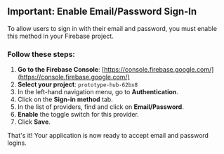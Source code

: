 ## Important: Enable Email/Password Sign-In

To allow users to sign in with their email and password, you must enable this method in your Firebase project.

### Follow these steps:

1.  **Go to the Firebase Console**: [https://console.firebase.google.com/](https://console.firebase.google.com/)
2.  **Select your project**: `prototype-hub-62bx8`
3.  In the left-hand navigation menu, go to **Authentication**.
4.  Click on the **Sign-in method** tab.
5.  In the list of providers, find and click on **Email/Password**.
6.  **Enable** the toggle switch for this provider.
7.  Click **Save**.

That's it! Your application is now ready to accept email and password logins.

